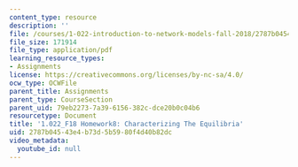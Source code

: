 ```yaml
---
content_type: resource
description: ''
file: /courses/1-022-introduction-to-network-models-fall-2018/2787b04543e4b73d5b5980f4d40b82dc_MIT1_022F18_Homework8.pdf
file_size: 171914
file_type: application/pdf
learning_resource_types:
- Assignments
license: https://creativecommons.org/licenses/by-nc-sa/4.0/
ocw_type: OCWFile
parent_title: Assignments
parent_type: CourseSection
parent_uid: 79eb2273-7a39-6156-382c-dce20b0c04b6
resourcetype: Document
title: '1.022_F18 Homework8: Characterizing The Equilibria'
uid: 2787b045-43e4-b73d-5b59-80f4d40b82dc
video_metadata:
  youtube_id: null
---
```

